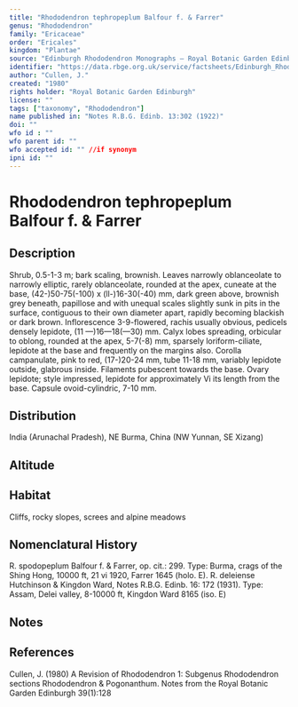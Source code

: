 ```yaml
---
title: "Rhododendron tephropeplum Balfour f. & Farrer"
genus: "Rhododendron"
family: "Ericaceae"
order: "Ericales"
kingdom: "Plantae"
source: "Edinburgh Rhododendron Monographs – Royal Botanic Garden Edinburgh"
identifier: "https://data.rbge.org.uk/service/factsheets/Edinburgh_Rhododendron_Monographs.xhtml"
author: "Cullen, J."
created: "1980"
rights holder: "Royal Botanic Garden Edinburgh"
license: ""
tags: ["taxonomy", "Rhododendron"]
name published in: "Notes R.B.G. Edinb. 13:302 (1922)"
doi: ""
wfo id : ""
wfo parent id: ""
wfo accepted id: "" //if synonym                      
ipni id: ""
---
```


                       

# Rhododendron tephropeplum Balfour f. & Farrer

## Description
Shrub, 0.5-1-3 m; bark scaling, brownish. Leaves narrowly oblanceolate to narrowly elliptic, rarely oblanceolate, rounded at the apex, cuneate at the base, (42-)50-75(-100) x (ll-)16-30(-40) mm, dark green above, brownish grey beneath, papillose and with unequal scales slightly sunk in pits in the surface, contiguous to their own diameter apart, rapidly becoming blackish or dark brown. Inflorescence 3-9-flowered, rachis usually obvious, pedicels densely lepidote, (11 —)16—18(—30) mm. Calyx lobes spreading, orbicular to oblong, rounded at the apex, 5-7(-8) mm, sparsely loriform-ciliate, lepidote at the base and frequently on the margins also. Corolla campanulate, pink to red, (17-)20-24 mm, tube 11-18 mm, variably lepidote outside, glabrous inside. Filaments pubescent towards the base. Ovary lepidote; style impressed, lepidote for approximately Vi its length from the base. Capsule ovoid-cylindric, 7-10 mm.

## Distribution
India (Arunachal Pradesh), NE Burma, China (NW Yunnan, SE Xizang)

## Altitude


## Habitat
Cliffs, rocky slopes, screes and alpine meadows

## Nomenclatural History
R. spodopeplum Balfour f. & Farrer, op. cit.: 299. Type: Burma, crags of the Shing Hong, 10000 ft, 21 vi 1920, Farrer 1645 (holo. E). R. deleiense Hutchinson & Kingdon Ward, Notes R.B.G. Edinb. 16: 172 (1931). Type: Assam, Delei valley, 8-10000 ft, Kingdon Ward 8165 (iso. E)
                       
## Notes


## References

Cullen, J. (1980) A Revision of Rhododendron 1: Subgenus Rhododendron sections Rhododendron & Pogonanthum. Notes from the Royal Botanic Garden Edinburgh 39(1):128
